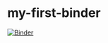 # my-first-binder
[![Binder](https://mybinder.org/badge_logo.svg)](https://mybinder.org/v2/gh/nparbatani/my-first-binder/HEAD)
